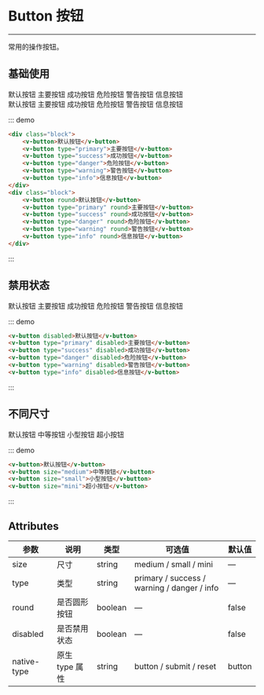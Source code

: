 <style>

</style>

# Button 按钮
---
常用的操作按钮。
## 基础使用
<div class="demo-block">
    <div class="block">
        <v-button>默认按钮</v-button>
        <v-button type="primary">主要按钮</v-button>
        <v-button type="success">成功按钮</v-button>
        <v-button type="danger">危险按钮</v-button>
        <v-button type="warning">警告按钮</v-button>
        <v-button type="info">信息按钮</v-button>
    </div>
    <div class="block">
        <v-button round>默认按钮</v-button>
        <v-button type="primary" round>主要按钮</v-button>
        <v-button type="success" round>成功按钮</v-button>
        <v-button type="danger" round>危险按钮</v-button>
        <v-button type="warning" round>警告按钮</v-button>
        <v-button type="info" round>信息按钮</v-button>
    </div>
</div>

::: demo
```html
<div class="block">
    <v-button>默认按钮</v-button>
    <v-button type="primary">主要按钮</v-button>
    <v-button type="success">成功按钮</v-button>
    <v-button type="danger">危险按钮</v-button>
    <v-button type="warning">警告按钮</v-button>
    <v-button type="info">信息按钮</v-button>
</div>
<div class="block">
    <v-button round>默认按钮</v-button>
    <v-button type="primary" round>主要按钮</v-button>
    <v-button type="success" round>成功按钮</v-button>
    <v-button type="danger" round>危险按钮</v-button>
    <v-button type="warning" round>警告按钮</v-button>
    <v-button type="info" round>信息按钮</v-button>
</div>
```
:::
## 禁用状态
<div class="demo-block">
    <div class="block">
        <v-button disabled>默认按钮</v-button>
        <v-button type="primary" disabled>主要按钮</v-button>
        <v-button type="success" disabled>成功按钮</v-button>
        <v-button type="danger" disabled>危险按钮</v-button>
        <v-button type="warning" disabled>警告按钮</v-button>
        <v-button type="info" disabled>信息按钮</v-button>
    </div>
</div>

::: demo
```html
<v-button disabled>默认按钮</v-button>
<v-button type="primary" disabled>主要按钮</v-button>
<v-button type="success" disabled>成功按钮</v-button>
<v-button type="danger" disabled>危险按钮</v-button>
<v-button type="warning" disabled>警告按钮</v-button>
<v-button type="info" disabled>信息按钮</v-button>
```
:::

## 不同尺寸
<div class="demo-block">
    <div class="block">
        <v-button>默认按钮</v-button>
        <v-button size="medium">中等按钮</v-button>
        <v-button size="small">小型按钮</v-button>
        <v-button size="mini">超小按钮</v-button>
    </div>
</div>

::: demo
```html
<v-button>默认按钮</v-button>
<v-button size="medium">中等按钮</v-button>
<v-button size="small">小型按钮</v-button>
<v-button size="mini">超小按钮</v-button>
```
:::


## Attributes
| 参数               | 说明                                                     | 类型              | 可选值      | 默认值 |
|--------------------|----------------------------------------------------------|-------------------|-------------|--------|
| size | 尺寸 | string | medium / small / mini | — |
| type | 类型 | string | primary / success / warning / danger / info | — |
| round | 是否圆形按钮 | boolean | — | false |
| disabled | 是否禁用状态 | boolean | — | false  |
| native-type | 原生 type 属性 | string | button / submit / reset | button |